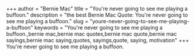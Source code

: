 +++
author = "Bernie Mac"
title = "You're never going to see me playing a buffoon."
description = "the best Bernie Mac Quote: You're never going to see me playing a buffoon."
slug = "youre-never-going-to-see-me-playing-a-buffoon"
keywords = "You're never going to see me playing a buffoon.,bernie mac,bernie mac quotes,bernie mac quote,bernie mac sayings,bernie mac saying,quotes, sayings,quote, saying, motivation"
+++
You're never going to see me playing a buffoon.
